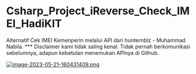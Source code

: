 # Csharp_Project_iReverse_Check_IMEI_HadiKIT
Alternatif Cek IMEI Kemenperin melalui API dari hunternblz - Muhammad Nabila. 
*** Disclaimer kami tidak saling kenal. Tidak pernah berkomunikasi sebelumnya, adapun kebetulan menemukan APInya di Github.

[![image-2023-05-21-160431409.png](https://i.postimg.cc/Cxxj6P7r/image-2023-05-21-160431409.png)](https://postimg.cc/4mj7Y1rp)
